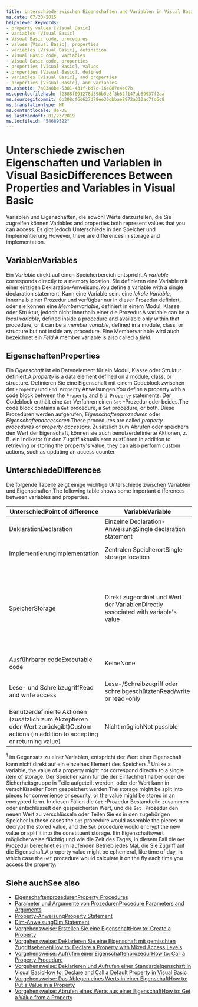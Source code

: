 ```yaml
---
title: Unterschiede zwischen Eigenschaften und Variablen in Visual Basic
ms.date: 07/20/2015
helpviewer_keywords:
- property values [Visual Basic]
- variables [Visual Basic]
- Visual Basic code, procedures
- values [Visual Basic], properties
- variables [Visual Basic], definition
- Visual Basic code, variables
- Visual Basic code, properties
- properties [Visual Basic], values
- properties [Visual Basic], defined
- variables [Visual Basic], and properties
- properties [Visual Basic], and variables
ms.assetid: 7a03a8be-5381-431f-bd7c-16e887e4e07b
ms.openlocfilehash: f2388f091278d398b5e8f3b82f147ab69937f2aa
ms.sourcegitcommit: 6b308cf6d627d78ee36dbbae8972a310ac7fd6c8
ms.translationtype: MT
ms.contentlocale: de-DE
ms.lasthandoff: 01/23/2019
ms.locfileid: "54689522"
---
```

# <a name="differences-between-properties-and-variables-in-visual-basic"></a><span data-ttu-id="46068-102">Unterschiede zwischen Eigenschaften und Variablen in Visual Basic</span><span class="sxs-lookup"><span data-stu-id="46068-102">Differences Between Properties and Variables in Visual Basic</span></span>
<span data-ttu-id="46068-103">Variablen und Eigenschaften, die sowohl Werte darzustellen, die Sie zugreifen können.</span><span class="sxs-lookup"><span data-stu-id="46068-103">Variables and properties both represent values that you can access.</span></span> <span data-ttu-id="46068-104">Es gibt jedoch Unterschiede in den Speicher und Implementierung.</span><span class="sxs-lookup"><span data-stu-id="46068-104">However, there are differences in storage and implementation.</span></span>  
  
## <a name="variables"></a><span data-ttu-id="46068-105">Variablen</span><span class="sxs-lookup"><span data-stu-id="46068-105">Variables</span></span>  
 <span data-ttu-id="46068-106">Ein *Variable* direkt auf einen Speicherbereich entspricht.</span><span class="sxs-lookup"><span data-stu-id="46068-106">A *variable* corresponds directly to a memory location.</span></span> <span data-ttu-id="46068-107">Sie definieren eine Variable mit einer einzigen Deklaration-Anweisung.</span><span class="sxs-lookup"><span data-stu-id="46068-107">You define a variable with a single declaration statement.</span></span> <span data-ttu-id="46068-108">Kann eine Variable sein. eine *lokale Variable*, innerhalb einer Prozedur und verfügbar nur in dieser Prozedur definiert, oder sie können eine *Membervariable*, definiert in einem Modul, Klasse oder Struktur, jedoch nicht innerhalb einer die Prozedur.</span><span class="sxs-lookup"><span data-stu-id="46068-108">A variable can be a *local variable*, defined inside a procedure and available only within that procedure, or it can be a *member variable*, defined in a module, class, or structure but not inside any procedure.</span></span> <span data-ttu-id="46068-109">Eine Membervariable wird auch bezeichnet ein *Feld*.</span><span class="sxs-lookup"><span data-stu-id="46068-109">A member variable is also called a *field*.</span></span>  
  
## <a name="properties"></a><span data-ttu-id="46068-110">Eigenschaften</span><span class="sxs-lookup"><span data-stu-id="46068-110">Properties</span></span>  
 <span data-ttu-id="46068-111">Ein *Eigenschaft* ist ein Datenelement für ein Modul, Klasse oder Struktur definiert.</span><span class="sxs-lookup"><span data-stu-id="46068-111">A *property* is a data element defined on a module, class, or structure.</span></span> <span data-ttu-id="46068-112">Definieren Sie eine Eigenschaft mit einem Codeblock zwischen der `Property` und `End Property` Anweisungen.</span><span class="sxs-lookup"><span data-stu-id="46068-112">You define a property with a code block between the `Property` and `End Property` statements.</span></span> <span data-ttu-id="46068-113">Der Codeblock enthält eine `Get` Verfahren einen `Set` -Prozedur oder beides.</span><span class="sxs-lookup"><span data-stu-id="46068-113">The code block contains a `Get` procedure, a `Set` procedure, or both.</span></span> <span data-ttu-id="46068-114">Diese Prozeduren werden aufgerufen, *Eigenschaftenprozeduren* oder *Eigenschaftenaccessoren*.</span><span class="sxs-lookup"><span data-stu-id="46068-114">These procedures are called *property procedures* or *property accessors*.</span></span> <span data-ttu-id="46068-115">Zusätzlich zum Abrufen oder speichern den Wert der Eigenschaft, können sie auch benutzerdefinierte Aktionen, z. B. ein Indikator für den Zugriff aktualisieren ausführen.</span><span class="sxs-lookup"><span data-stu-id="46068-115">In addition to retrieving or storing the property's value, they can also perform custom actions, such as updating an access counter.</span></span>  
  
## <a name="differences"></a><span data-ttu-id="46068-116">Unterschiede</span><span class="sxs-lookup"><span data-stu-id="46068-116">Differences</span></span>  
 <span data-ttu-id="46068-117">Die folgende Tabelle zeigt einige wichtige Unterschiede zwischen Variablen und Eigenschaften.</span><span class="sxs-lookup"><span data-stu-id="46068-117">The following table shows some important differences between variables and properties.</span></span>  
  
|<span data-ttu-id="46068-118">Unterschied</span><span class="sxs-lookup"><span data-stu-id="46068-118">Point of difference</span></span>|<span data-ttu-id="46068-119">Variable</span><span class="sxs-lookup"><span data-stu-id="46068-119">Variable</span></span>|<span data-ttu-id="46068-120">Eigenschaft</span><span class="sxs-lookup"><span data-stu-id="46068-120">Property</span></span>|  
|-------------------------|--------------|--------------|  
|<span data-ttu-id="46068-121">Deklaration</span><span class="sxs-lookup"><span data-stu-id="46068-121">Declaration</span></span>|<span data-ttu-id="46068-122">Einzelne Declaration-Anweisung</span><span class="sxs-lookup"><span data-stu-id="46068-122">Single declaration statement</span></span>|<span data-ttu-id="46068-123">Reihe von Anweisungen in einem Codeblock</span><span class="sxs-lookup"><span data-stu-id="46068-123">Series of statements in a code block</span></span>|  
|<span data-ttu-id="46068-124">Implementierung</span><span class="sxs-lookup"><span data-stu-id="46068-124">Implementation</span></span>|<span data-ttu-id="46068-125">Zentralen Speicherort</span><span class="sxs-lookup"><span data-stu-id="46068-125">Single storage location</span></span>|<span data-ttu-id="46068-126">Ausführbarer Code (Eigenschaftenprozeduren)</span><span class="sxs-lookup"><span data-stu-id="46068-126">Executable code (property procedures)</span></span>|  
|<span data-ttu-id="46068-127">Speicher</span><span class="sxs-lookup"><span data-stu-id="46068-127">Storage</span></span>|<span data-ttu-id="46068-128">Direkt zugeordnet und Wert der Variablen</span><span class="sxs-lookup"><span data-stu-id="46068-128">Directly associated with variable's value</span></span>|<span data-ttu-id="46068-129">In der Regel hat internen Speicher außerhalb der Eigenschaft enthaltende Klasse oder das Modul nicht verfügbar.</span><span class="sxs-lookup"><span data-stu-id="46068-129">Typically has internal storage not available outside the property's containing class or module</span></span><br /><br /> <span data-ttu-id="46068-130">Eigenschaftswert nicht existiert oder als gespeicherte Element <sup>1</sup></span><span class="sxs-lookup"><span data-stu-id="46068-130">Property's value might or might not exist as a stored element <sup>1</sup></span></span>|  
|<span data-ttu-id="46068-131">Ausführbarer code</span><span class="sxs-lookup"><span data-stu-id="46068-131">Executable code</span></span>|<span data-ttu-id="46068-132">Keine</span><span class="sxs-lookup"><span data-stu-id="46068-132">None</span></span>|<span data-ttu-id="46068-133">Müssen mindestens eine Prozedur</span><span class="sxs-lookup"><span data-stu-id="46068-133">Must have at least one procedure</span></span>|  
|<span data-ttu-id="46068-134">Lese- und Schreibzugriff</span><span class="sxs-lookup"><span data-stu-id="46068-134">Read and write access</span></span>|<span data-ttu-id="46068-135">Lese-/Schreibzugriff oder schreibgeschützten</span><span class="sxs-lookup"><span data-stu-id="46068-135">Read/write or read-only</span></span>|<span data-ttu-id="46068-136">Lese-/Schreibzugriff, schreibgeschützt oder lesegeschützt</span><span class="sxs-lookup"><span data-stu-id="46068-136">Read/write, read-only, or write-only</span></span>|  
|<span data-ttu-id="46068-137">Benutzerdefinierte Aktionen (zusätzlich zum Akzeptieren oder Wert zurückgibt)</span><span class="sxs-lookup"><span data-stu-id="46068-137">Custom actions (in addition to accepting or returning value)</span></span>|<span data-ttu-id="46068-138">Nicht möglich</span><span class="sxs-lookup"><span data-stu-id="46068-138">Not possible</span></span>|<span data-ttu-id="46068-139">Kann als Teil des festlegen oder Abrufen des Eigenschaftswerts ausgeführt werden</span><span class="sxs-lookup"><span data-stu-id="46068-139">Can be performed as part of setting or retrieving property value</span></span>|  
  
 <span data-ttu-id="46068-140"><sup>1</sup> im Gegensatz zu einer Variablen, entspricht der Wert einer Eigenschaft kann nicht direkt auf ein einzelnes Element des Speichers.</span><span class="sxs-lookup"><span data-stu-id="46068-140"><sup>1</sup> Unlike a variable, the value of a property might not correspond directly to a single item of storage.</span></span> <span data-ttu-id="46068-141">Der Speicher kann für die der Einfachheit halber oder die Sicherheitsgruppe in Teile aufgeteilt werden, oder der Wert kann in verschlüsselter Form gespeichert werden.</span><span class="sxs-lookup"><span data-stu-id="46068-141">The storage might be split into pieces for convenience or security, or the value might be stored in an encrypted form.</span></span> <span data-ttu-id="46068-142">In diesen Fällen die `Get` -Prozedur Bestandteile zusammen oder entschlüsselt den gespeicherten Wert, und die `Set` -Prozedur den neuen Wert zu verschlüsseln oder Teilen Sie es in den zugehörigen Speicher.</span><span class="sxs-lookup"><span data-stu-id="46068-142">In these cases the `Get` procedure would assemble the pieces or decrypt the stored value, and the `Set` procedure would encrypt the new value or split it into the constituent storage.</span></span> <span data-ttu-id="46068-143">Ein Eigenschaftswert möglicherweise flüchtig und wie die Zeit des Tages, in diesem Fall die `Get` Prozedur berechnet es im laufenden Betrieb jedes Mal, die Sie Zugriff auf die Eigenschaft.</span><span class="sxs-lookup"><span data-stu-id="46068-143">A property value might be ephemeral, like time of day, in which case the `Get` procedure would calculate it on the fly each time you access the property.</span></span>  
  
## <a name="see-also"></a><span data-ttu-id="46068-144">Siehe auch</span><span class="sxs-lookup"><span data-stu-id="46068-144">See also</span></span>
- [<span data-ttu-id="46068-145">Eigenschaftenprozeduren</span><span class="sxs-lookup"><span data-stu-id="46068-145">Property Procedures</span></span>](./property-procedures.md)
- [<span data-ttu-id="46068-146">Parameter und Argumente von Prozeduren</span><span class="sxs-lookup"><span data-stu-id="46068-146">Procedure Parameters and Arguments</span></span>](./procedure-parameters-and-arguments.md)
- [<span data-ttu-id="46068-147">Property-Anweisung</span><span class="sxs-lookup"><span data-stu-id="46068-147">Property Statement</span></span>](../../../../visual-basic/language-reference/statements/property-statement.md)
- [<span data-ttu-id="46068-148">Dim-Anweisung</span><span class="sxs-lookup"><span data-stu-id="46068-148">Dim Statement</span></span>](../../../../visual-basic/language-reference/statements/dim-statement.md)
- [<span data-ttu-id="46068-149">Vorgehensweise: Erstellen Sie eine Eigenschaft</span><span class="sxs-lookup"><span data-stu-id="46068-149">How to: Create a Property</span></span>](./how-to-create-a-property.md)
- [<span data-ttu-id="46068-150">Vorgehensweise: Deklarieren Sie eine Eigenschaft mit gemischten Zugriffsebenen</span><span class="sxs-lookup"><span data-stu-id="46068-150">How to: Declare a Property with Mixed Access Levels</span></span>](./how-to-declare-a-property-with-mixed-access-levels.md)
- [<span data-ttu-id="46068-151">Vorgehensweise: Aufrufen einer Eigenschaftenprozedur</span><span class="sxs-lookup"><span data-stu-id="46068-151">How to: Call a Property Procedure</span></span>](./how-to-call-a-property-procedure.md)
- [<span data-ttu-id="46068-152">Vorgehensweise: Deklarieren und Aufrufen einer Standardeigenschaft in Visual Basic</span><span class="sxs-lookup"><span data-stu-id="46068-152">How to: Declare and Call a Default Property in Visual Basic</span></span>](./how-to-declare-and-call-a-default-property.md)
- [<span data-ttu-id="46068-153">Vorgehensweise: Das Ablegen eines Werts in einer Eigenschaft</span><span class="sxs-lookup"><span data-stu-id="46068-153">How to: Put a Value in a Property</span></span>](./how-to-put-a-value-in-a-property.md)
- [<span data-ttu-id="46068-154">Vorgehensweise: Abrufen eines Werts aus einer Eigenschaft</span><span class="sxs-lookup"><span data-stu-id="46068-154">How to: Get a Value from a Property</span></span>](./how-to-get-a-value-from-a-property.md)
